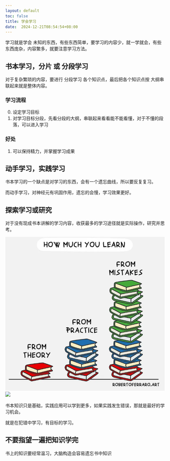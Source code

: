 ```yaml
---
layout: default
toc: false
title: 学会学习
date:  2024-12-21T08:54:54+08:00
---
```


学习就是学会 未知的东西，有些东西简单，要学习的内容少，就一学就会，有些东西庞杂，内容繁多，就要注意学习方法。

<!--more-->

## 书本学习，分片 或 分段学习

对于复杂繁琐的内容，要进行 分段学习 各个知识点，最后把各个知识点按 大纲串联起来就是整体内容。

### 学习流程

0. 设定学习目标 
1. 对学习目标分段，先看分段的大纲，串联起来看看能不能看懂，对于不懂的段落，可以进入学习

### 好处

1. 可以保持精力，并掌握学习成果


## 动手学习，实践学习

书本学习的一个缺点是对学习的东西，会有一个遗忘曲线，所以要反复复习。

而动手学习，对神经元有巩固作用，遗忘的会慢，学习效果更好。

## 探索学习或研究

对于没有现成书本讲解的学习内容，收获最多的学习途径就是实际操作，研究并思考。

![](images/2024-11-30-15-23-54.png)
![](../images/2024-11-30-15-23-54.png)

书本知识只是基础，实践应用可以学到更多，如果实践发生错误，那就是最好的学习机会。

就是在犯错中学习，有目标的学习。

## 不要指望一遍把知识学完

书上的知识要经常温习，大脑构造会容易遗忘书中知识